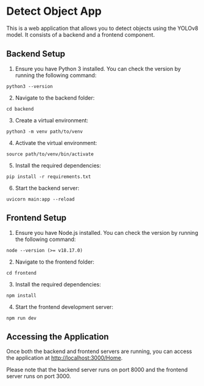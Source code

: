# Detect Object App

This is a web application that allows you to detect objects using the YOLOv8 model. It consists of a backend and a frontend component.

## Backend Setup

1. Ensure you have Python 3 installed. You can check the version by running the following command:
  ```
  python3 --version
  ```

2. Navigate to the backend folder:
  ```
  cd backend
  ```

3. Create a virtual environment:
  ```
  python3 -m venv path/to/venv
  ```

4. Activate the virtual environment:
  ```
  source path/to/venv/bin/activate
  ```

5. Install the required dependencies:
  ```
  pip install -r requirements.txt
  ```

6. Start the backend server:
  ```
  uvicorn main:app --reload
  ```

## Frontend Setup

1. Ensure you have Node.js installed. You can check the version by running the following command:
  ```
  node --version (>= v18.17.0)
  ```

2. Navigate to the frontend folder:
  ```
  cd frontend
  ```

3. Install the required dependencies:
  ```
  npm install
  ```

4. Start the frontend development server:
  ```
  npm run dev
  ```

## Accessing the Application

Once both the backend and frontend servers are running, you can access the application at [http://localhost:3000/Home](http://localhost:3000/Home).

Please note that the backend server runs on port 8000 and the frontend server runs on port 3000.
